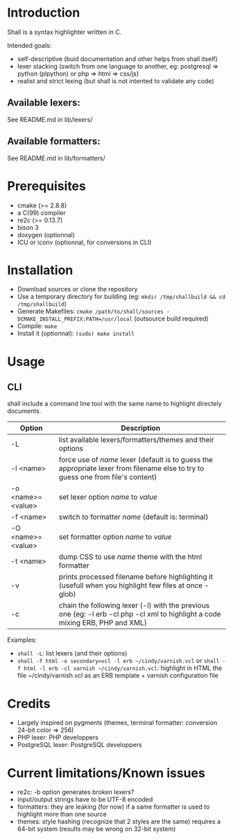 # Introduction

Shall is a syntax highlighter written in C.

Intended goals:
* self-descriptive (buid documentation and other helps from shall itself)
* lexer stacking (switch from one language to another, eg: postgresql => python (plpython) or php => html => css/js)
* realist and strict lexing (but shall is not intented to validate any code)

## Available lexers:

See README.md in lib/lexers/

## Available formatters:

See README.md in lib/formatters/

# Prerequisites

* cmake (>= 2.8.8)
* a C(99) compiler
* re2c (>= 0.13.7)
* bison 3
* doxygen (optionnal)
* ICU or iconv (optionnal, for conversions in CLI)

# Installation

* Download sources or clone the repository
* Use a temporary directory for building (eg: `mkdir /tmp/shallbuild && cd /tmp/shallbuild`)
* Generate Makefiles: `cmake /path/to/shall/sources -DCMAKE_INSTALL_PREFIX:PATH=/usr/local` (outsource build required)
* Compile: `make`
* Install it (optionnal): `(sudo) make install`

# Usage

## CLI

shall include a command line tool with the same name to highlight directely documents.

| Option | Description |
| ------ | ----------- |
| -L | list available lexers/formatters/themes and their options |
| -l \<name> | force use of *name* lexer (default is to guess the appropriate lexer from filename else to try to guess one from file's content) |
| -o \<name>=\<value> | set lexer option *name* to *value* |
| -f \<name> | switch to formatter *name* (default is: terminal) |
| -O \<name>=\<value> | set formatter option *name* to *value* |
| -t \<name> | dump CSS to use *name* theme with the html formatter |
| -v | prints processed filename before highlighting it (usefull when you highlight few files at once - glob) |
| -c | chain the following lexer (-l) with the previous one (eg: -l erb -cl php -cl xml to highlight a code mixing ERB, PHP and XML) |

Examples:

* `shall -L`: list lexers (and their options)
* `shall -f html -o secondary=vcl -l erb ~/cindy/varnish.vcl` or `shall -f html -l erb -cl varnish ~/cindy/varnish.vcl`: highlight in HTML the file ~/cindy/varnish.vcl as an ERB template + varnish configuration file

# Credits

* Largely inspired on pygments (themes, terminal formatter: conversion 24-bit color => 256)
* PHP lexer: PHP developpers
* PostgreSQL lexer: PostgreSQL developpers

# Current limitations/Known issues

* re2c: -b option generates broken lexers?
* input/output strings have to be UTF-8 encoded
* formatters: they are leaking (for now) if a same formatter is used to highlight more than one source
* themes: style hashing (recognize that 2 styles are the same) requires a 64-bit system (results may be wrong on 32-bit system)
